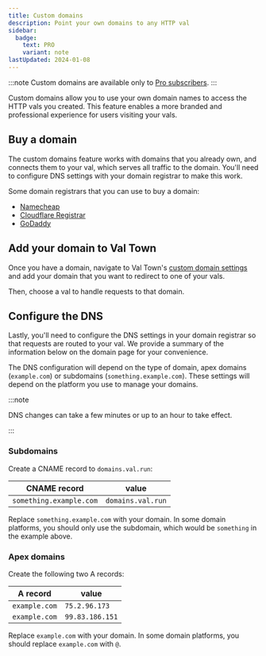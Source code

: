 ```yaml
---
title: Custom domains
description: Point your own domains to any HTTP val
sidebar:
  badge:
    text: PRO
    variant: note
lastUpdated: 2024-01-08
---
```


:::note
Custom domains are available only to [Pro subscribers](https://www.val.town/pricing).
:::

Custom domains allow you to use your own domain names to access the HTTP vals you created. This feature enables a more branded and professional experience for users visiting your vals.

## Buy a domain

The custom domains feature works with domains that you already own, and connects them to your val, which serves all traffic to the domain. You'll need to configure DNS settings with your domain registrar to make this work.

Some domain registrars that you can use to buy a domain:

- [Namecheap](https://www.namecheap.com/)
- [Cloudflare Registrar](https://www.cloudflare.com/products/registrar/)
- [GoDaddy](https://www.godaddy.com/)

## Add your domain to Val Town

Once you have a domain, navigate to Val Town's [custom domain settings](https://val.town/settings/domains) and add your domain that you want to redirect to one of your vals.

Then, choose a val to handle requests to that domain.

## Configure the DNS

Lastly, you'll need to configure the DNS settings in your domain registrar so that requests are routed to your val. We provide a summary of the information below on the domain page for your convenience.

The DNS configuration will depend on the type of domain, apex domains (`example.com`) or subdomains (`something.example.com`). These settings will depend on the platform you use to manage your domains.

:::note

DNS changes can take a few minutes or up to an hour to take effect.

:::

### Subdomains

Create a CNAME record to `domains.val.run`:

| CNAME record            | value             |
| ----------------------- | ----------------- |
| `something.example.com` | `domains.val.run` |

Replace `something.example.com` with your domain. In some domain platforms, you should only use the subdomain, which would be `something` in the example above.

### Apex domains

Create the following two A records:

| A record      | value           |
| ------------- | --------------- |
| `example.com` | `75.2.96.173`   |
| `example.com` | `99.83.186.151` |

Replace `example.com` with your domain. In some domain platforms, you should replace `example.com` with `@`.
